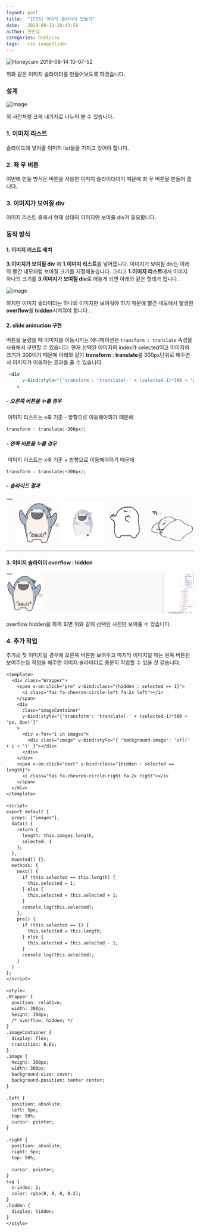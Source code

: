 ```yaml
---
layout: post
title:  "[CSS] 이미지 슬라이더 만들기"
date:   2019-08-13-18:43:59
author: 한만섭
categories: html/css
tags:	css imageSlider
---
```


![Honeycam 2019-08-14 10-07-52](https://user-images.githubusercontent.com/46010705/62987575-72ee8580-be7b-11e9-8f24-3bc587a37e5e.gif)


위와 같은 이미지 슬라이더를 만들어보도록 하겠습니다.  

### 설계 

![image](https://user-images.githubusercontent.com/46010705/62986950-b72c5680-be78-11e9-9531-0d89ba811b67.png)

위 사진처럼 크게 네가지로 나누어 볼 수 있습니다.  



### 1. 이미지 리스트 

슬라이드에 넣어줄 이미지 list들을 가지고 있어야 합니다. 

### 2. 좌 우 버튼 

이번에 만들 방식은 버튼을 사용한 이미지 슬라이더이기 때문에 좌 우 버튼을 만들어 줍니다.  

### 3. 이미지가 보여질 div

이미지 리스트 중에서 현재 상태의 이미지만 보여줄 div가 필요합니다.  



### 동작 방식 



#### 1. 이미지 리스트 배치 

**3.이미지가 보여질 div** 에 **1.이미지 리스트**를 넣어줍니다. 이미지가 보여질 div는 아래의 빨간 네모처럼 보여질 크기를 지정해놓습니다. 그리고 **1.이미지 리스트**에서 이미지 하나의 크기를  **3.이미지가 보여질 div**로 해놓게 되면 아래와 같은 형태가 됩니다.   



![image](https://user-images.githubusercontent.com/46010705/62990006-c4762080-be39-11e9-8bb0-03a322ad69d0.png)



하지만 이미지 슬라이더는 하나의 이미지만 보여줘야 하기 때문에 빨간 네모에서 발생한 **overflow**를 **hidden**시켜줘야 합니다 . 



#### 2. slide animation 구현

버튼을 눌렀을 때 이미지를 이동시키는 애니메이션은 `transform : translate` 속성을 사용해서 구현할 수 있습니다.  현재 선택된 이미지의 index가 selected이고 이미지의 크기가 300이기 때문에 아래와 같이 **transform** : **translate**를 300px단위로 해주면서 이미지가 이동하는 효과를 줄 수 있습니다.  



```html
 <div
      v-bind:style="{'transform': 'translate(-' + (selected-1)*300 + 'px, 0px)'}"
    >
```

##### - 오른쪽 버튼을 누를 경우 

​	이미지 리스트는 x축 기준 - 방향으로 이동해야하기 때문에 

```css
transform : translate(-300px);
```

##### - 왼쪽 버튼을 누를 경우 

​	이미지 리스트는 x축 기준 + 방향으로 이동해야하기 때문에 

```css
transform : translate(+300px);
```

 

##### - 슬라이드 결과

![Honeycam 2019-08-14 11-07-53](img/62989651-60069180-be38-11e9-8eb4-b1cf11256fc6.gif) 





***





#### 3. 이미지 슬라이더 overflow : hidden

![Honeycam 2019-08-14 10-57-21](img/62989278-e7530580-be36-11e9-946e-206abed75b55.gif)

overflow hidden을 하게 되면 위와 같이 선택된 사진만 보여줄 수 있습니다.  



### 4. 추가 작업

추가로 첫 이미지일 경우에 오른쪽 버튼만 보여주고 마지막 이미지일 때는 왼쪽 버튼만 보여주는등 작업을 해주면 이미지 슬라이더로 충분히 작업할 수 있을 것 같습니다.   

```vue
<template>
  <div class="Wrapper">
    <span v-on:click="pre" v-bind:class="{hidden : selected == 1}">
      <i class="fas fa-chevron-circle-left fa-2x left"></i>
    </span>
    <div
      class="imageContainer"
      v-bind:style="{'transform': 'translate(-' + (selected-1)*300 + 'px, 0px)'}"
    >
      <div v-for="i in images">
        <div class="image" v-bind:style="{ 'background-image': 'url(' + i + ')' }"></div>
      </div>
    </div>
    <span v-on:click="next" v-bind:class="{hidden : selected == length}">
      <i class="fas fa-chevron-circle-right fa-2x right"></i>
    </span>
  </div>
</template>

<script>
export default {
  props: ["images"],
  data() {
    return {
      length: this.images.length,
      selected: 1
    };
  },
  mounted() {},
  methods: {
    next() {
      if (this.selected == this.length) {
        this.selected = 1;
      } else {
        this.selected = this.selected + 1;
      }
      console.log(this.selected);
    },
    pre() {
      if (this.selected == 1) {
        this.selected = this.length;
      } else {
        this.selected = this.selected - 1;
      }
      console.log(this.selected);
    }
  }
};
</script>

<style>
.Wrapper {
  position: relative;
  width: 300px;
  height: 300px;
  /* overflow: hidden; */
}
.imageContainer {
  display: flex;
  transition: 0.6s;
}
.image {
  height: 300px;
  width: 300px;
  background-size: cover;
  background-position: center center;
}

.left {
  position: absolute;
  left: 5px;
  top: 50%;
  cursor: pointer;
}

.right {
  position: absolute;
  right: 5px;
  top: 50%;

  cursor: pointer;
}
svg {
  z-index: 2;
  color: rgba(0, 0, 0, 0.2);
}
.hidden {
  display: hidden;
}
</style>

```

